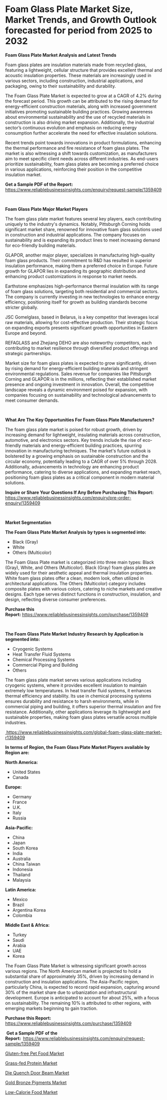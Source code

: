 <p><h1>Foam Glass Plate Market Size, Market Trends, and Growth Outlook forecasted for period from 2025 to 2032</h1></p><p><strong>Foam Glass Plate Market Analysis and Latest Trends</strong></p>
<p><p>Foam glass plates are insulation materials made from recycled glass, featuring a lightweight, cellular structure that provides excellent thermal and acoustic insulation properties. These materials are increasingly used in various sectors, including construction, industrial applications, and packaging, owing to their sustainability and durability.</p><p>The Foam Glass Plate Market is expected to grow at a CAGR of 4.2% during the forecast period. This growth can be attributed to the rising demand for energy-efficient construction materials, along with increased government initiatives promoting sustainable building practices. Growing awareness about environmental sustainability and the use of recycled materials in construction is also driving market expansion. Additionally, the industrial sector’s continuous evolution and emphasis on reducing energy consumption further accelerate the need for effective insulation solutions.</p><p>Recent trends point towards innovations in product formulations, enhancing the thermal performance and fire resistance of foam glass plates. The market is also witnessing a shift towards customization, as manufacturers aim to meet specific client needs across different industries. As end-users prioritize sustainability, foam glass plates are becoming a preferred choice in various applications, reinforcing their position in the competitive insulation market.</p></p>
<p><strong>Get a Sample PDF of the Report:&nbsp;</strong> <a href="https://www.reliablebusinessinsights.com/enquiry/request-sample/1359409?utm_campaign=1106&utm_medium=2&utm_source=Github&utm_content=ia&utm_term=22032025&utm_id=foam-glass-plate">https://www.reliablebusinessinsights.com/enquiry/request-sample/1359409</a></p>
<p>&nbsp;</p>
<p><strong>Foam Glass Plate Major Market Players</strong></p>
<p><p>The foam glass plate market features several key players, each contributing uniquely to the industry's dynamics. Notably, Pittsburgh Corning holds significant market share, renowned for innovative foam glass solutions used in construction and industrial applications. The company focuses on sustainability and is expanding its product lines to meet increasing demand for eco-friendly building materials.</p><p>GLAPOR, another major player, specializes in manufacturing high-quality foam glass products. Their commitment to R&D has resulted in superior insulation performance, making them a preferred choice in Europe. Future growth for GLAPOR lies in expanding its geographic distribution and enhancing product customizations in response to market needs.</p><p>Earthstone emphasizes high-performance thermal insulation with its range of foam glass solutions, targeting both residential and commercial sectors. The company is currently investing in new technologies to enhance energy efficiency, positioning itself for growth as building standards become stricter globally.</p><p>JSC Gomelglass, based in Belarus, is a key competitor that leverages local raw materials, allowing for cost-effective production. Their strategic focus on expanding exports presents significant growth opportunities in Eastern Europe and beyond.</p><p>REFAGLASS and Zhejiang DEHO are also noteworthy competitors, each contributing to market resilience through diversified product offerings and strategic partnerships.</p><p>Market size for foam glass plates is expected to grow significantly, driven by rising demand for energy-efficient building materials and stringent environmental regulations. Sales revenue for companies like Pittsburgh Corning and GLAPOR is in the millions, reflecting their established market presence and ongoing investment in innovation. Overall, the competitive landscape reveals a dynamic environment poised for expansion, with companies focusing on sustainability and technological advancements to meet consumer demands.</p></p>
<p>&nbsp;</p>
<p><strong>What Are The Key Opportunities For Foam Glass Plate Manufacturers?</strong></p>
<p><p>The foam glass plate market is poised for robust growth, driven by increasing demand for lightweight, insulating materials across construction, automotive, and electronics sectors. Key trends include the rise of eco-friendly materials and energy-efficient building practices, spurring innovation in manufacturing techniques. The market's future outlook is bolstered by a growing emphasis on sustainable construction and the circular economy, potentially leading to a CAGR of over 5% through 2028. Additionally, advancements in technology are enhancing product performance, catering to diverse applications, and expanding market reach, positioning foam glass plates as a critical component in modern material solutions.</p></p>
<p><strong>Inquire or Share Your Questions If Any Before Purchasing This Report:</strong> <a href="https://www.reliablebusinessinsights.com/enquiry/pre-order-enquiry/1359409?utm_campaign=1106&utm_medium=2&utm_source=Github&utm_content=ia&utm_term=22032025&utm_id=foam-glass-plate">https://www.reliablebusinessinsights.com/enquiry/pre-order-enquiry/1359409</a></p>
<p>&nbsp;</p>
<p><strong>Market Segmentation</strong></p>
<p><strong>The Foam Glass Plate Market Analysis by types is segmented into:</strong></p>
<p><ul><li>Black (Gray)</li><li>White</li><li>Others (Multicolor)</li></ul></p>
<p><p>The Foam Glass Plate market is categorized into three main types: Black (Gray), White, and Others (Multicolor). Black (Gray) foam glass plates are widely used for their aesthetic appeal and thermal insulation properties. White foam glass plates offer a clean, modern look, often utilized in architectural applications. The Others (Multicolor) category includes composite plates with various colors, catering to niche markets and creative designs. Each type serves distinct functions in construction, insulation, and design, reflecting diverse consumer preferences.</p></p>
<p><strong>Purchase this Report:&nbsp;</strong><a href="https://www.reliablebusinessinsights.com/purchase/1359409?utm_campaign=1106&utm_medium=2&utm_source=Github&utm_content=ia&utm_term=22032025&utm_id=foam-glass-plate">https://www.reliablebusinessinsights.com/purchase/1359409</a></p>
<p>&nbsp;</p>
<p><strong>The Foam Glass Plate Market Industry Research by Application is segmented into:</strong></p>
<p><ul><li>Cryogenic Systems</li><li>Heat Transfer Fluid Systems</li><li>Chemical Processing Systems</li><li>Commercial Piping and Building</li><li>Others</li></ul></p>
<p><p>The foam glass plate market serves various applications including cryogenic systems, where it provides excellent insulation to maintain extremely low temperatures. In heat transfer fluid systems, it enhances thermal efficiency and stability. Its use in chemical processing systems ensures durability and resistance to harsh environments, while in commercial piping and building, it offers superior thermal insulation and fire resistance. Additionally, other applications leverage its lightweight and sustainable properties, making foam glass plates versatile across multiple industries.</p></p>
<p><a href="https://www.reliablebusinessinsights.com/global-foam-glass-plate-market-r1359409?utm_campaign=1106&utm_medium=2&utm_source=Github&utm_content=ia&utm_term=22032025&utm_id=foam-glass-plate">&nbsp;https://www.reliablebusinessinsights.com/global-foam-glass-plate-market-r1359409</a></p>
<p><strong>In terms of Region, the Foam Glass Plate Market Players available by Region are:</strong></p>
<p>
    <p> <strong> North America: </strong>
        <ul>
            <li>United States</li>
            <li>Canada</li>
        </ul>
        </p> 
    <p> <strong> Europe: </strong>
        <ul>
            <li>Germany</li>
            <li>France</li>
            <li>U.K.</li>
            <li>Italy</li>
            <li>Russia</li>
        </ul>
        </p> 
    <p> <strong> Asia-Pacific: </strong>
        <ul>
            <li>China</li>
            <li>Japan</li>
            <li>South Korea</li>
            <li>India</li>
            <li>Australia</li>
            <li>China Taiwan</li>
            <li>Indonesia</li>
            <li>Thailand</li>
            <li>Malaysia</li>
        </ul>
        </p> 
    <p> <strong> Latin America: </strong>
        <ul>
            <li>Mexico</li>
            <li>Brazil</li>
            <li>Argentina Korea</li>
            <li>Colombia</li>
        </ul>
        </p> 
    <p> <strong> Middle East & Africa: </strong>
        <ul>
            <li>Turkey</li>
            <li>Saudi</li>
            <li>Arabia</li>
            <li>UAE</li>
            <li>Korea</li>
        </ul>
    </p>
    </p>
<p><p>The Foam Glass Plate Market is witnessing significant growth across various regions. The North American market is projected to hold a substantial share of approximately 35%, driven by increasing demand in construction and insulation applications. The Asia-Pacific region, particularly China, is expected to record rapid expansion, capturing around 30% of the market share due to urbanization and infrastructural development. Europe is anticipated to account for about 25%, with a focus on sustainability. The remaining 10% is attributed to other regions, with emerging markets beginning to gain traction.</p></p>
<p><strong>Purchase this Report: </strong><a href="https://www.reliablebusinessinsights.com/purchase/1359409?utm_campaign=1106&utm_medium=2&utm_source=Github&utm_content=ia&utm_term=22032025&utm_id=foam-glass-plate">https://www.reliablebusinessinsights.com/purchase/1359409</a></p>
<p>&nbsp;<strong>Get a Sample PDF of the Report:&nbsp;&nbsp;</strong><a href="https://www.reliablebusinessinsights.com/enquiry/request-sample/1359409?utm_campaign=1106&utm_medium=2&utm_source=Github&utm_content=ia&utm_term=22032025&utm_id=foam-glass-plate">https://www.reliablebusinessinsights.com/enquiry/request-sample/1359409</a></p>
<p><strong></strong></p>
<p><p><a href="https://github.com/rjaibiagha/Market-Research-Report-List-1/blob/main/gluten-free-pet-food-market.md?utm_campaign=1106&utm_medium=2&utm_source=Github&utm_content=ia&utm_term=22032025&utm_id=foam-glass-plate">Gluten-free Pet Food Market</a></p><p><a href="https://github.com/trenkkwasek84/Market-Research-Report-List-1/blob/main/grass-fed-protein-market.md?utm_campaign=1106&utm_medium=2&utm_source=Github&utm_content=ia&utm_term=22032025&utm_id=foam-glass-plate">Grass-fed Protein Market</a></p><p><a href="https://github.com/godekkutero4/Market-Research-Report-List-1/blob/main/die-quench-door-beam-market.md?utm_campaign=1106&utm_medium=2&utm_source=Github&utm_content=ia&utm_term=22032025&utm_id=foam-glass-plate">Die Quench Door Beam Market</a></p><p><a href="https://github.com/brinnoifon/Market-Research-Report-List-1/blob/main/gold-bronze-pigments-market.md?utm_campaign=1106&utm_medium=2&utm_source=Github&utm_content=ia&utm_term=22032025&utm_id=foam-glass-plate">Gold Bronze Pigments Market</a></p><p><a href="https://github.com/rumaskdallys2/Market-Research-Report-List-1/blob/main/low-calorie-food-market.md?utm_campaign=1106&utm_medium=2&utm_source=Github&utm_content=ia&utm_term=22032025&utm_id=foam-glass-plate">Low-Calorie Food Market</a></p></p>